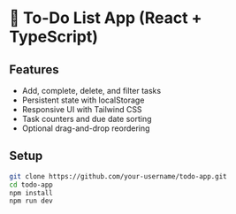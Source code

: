 # 📝 To-Do List App (React + TypeScript)

## Features
- Add, complete, delete, and filter tasks
- Persistent state with localStorage
- Responsive UI with Tailwind CSS
- Task counters and due date sorting
- Optional drag-and-drop reordering

## Setup
```bash
git clone https://github.com/your-username/todo-app.git
cd todo-app
npm install
npm run dev
